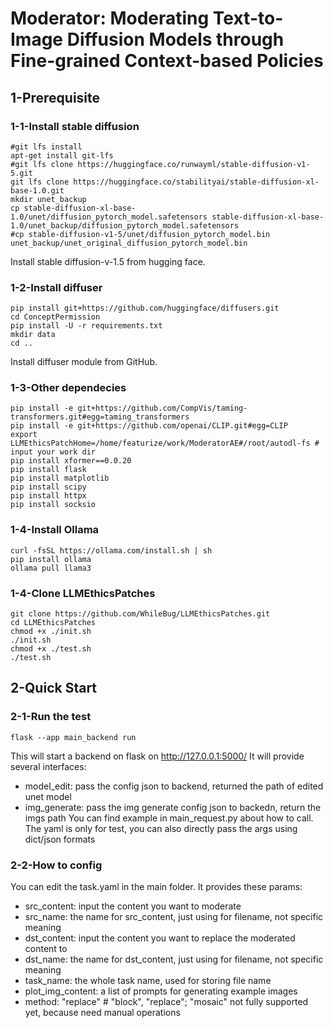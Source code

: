 # Moderator: Moderating Text-to-Image Diffusion Models through Fine-grained Context-based Policies

## 1-Prerequisite

### 1-1-Install stable diffusion

```
#git lfs install
apt-get install git-lfs
#git lfs clone https://huggingface.co/runwayml/stable-diffusion-v1-5.git
git lfs clone https://huggingface.co/stabilityai/stable-diffusion-xl-base-1.0.git
mkdir unet_backup
cp stable-diffusion-xl-base-1.0/unet/diffusion_pytorch_model.safetensors stable-diffusion-xl-base-1.0/unet_backup/diffusion_pytorch_model.safetensors
#cp stable-diffusion-v1-5/unet/diffusion_pytorch_model.bin unet_backup/unet_original_diffusion_pytorch_model.bin
```

Install stable diffusion-v-1.5 from hugging face.

### 1-2-Install diffuser

```
pip install git+https://github.com/huggingface/diffusers.git
cd ConceptPermission
pip install -U -r requirements.txt
mkdir data
cd ..
```

Install diffuser module from GitHub.

### 1-3-Other dependecies

```
pip install -e git+https://github.com/CompVis/taming-transformers.git#egg=taming_transformers
pip install -e git+https://github.com/openai/CLIP.git#egg=CLIP
export LLMEthicsPatchHome=/home/featurize/work/ModeratorAE#/root/autodl-fs # input your work dir
pip install xformer==0.0.20
pip install flask
pip install matplotlib
pip install scipy
pip install httpx
pip install socksio
```

### 1-4-Install Ollama
```
curl -fsSL https://ollama.com/install.sh | sh
pip install ollama
ollama pull llama3
```

### 1-4-Clone LLMEthicsPatches

```
git clone https://github.com/WhileBug/LLMEthicsPatches.git
cd LLMEthicsPatches
chmod +x ./init.sh
./init.sh
chmod +x ./test.sh
./test.sh
```

## 2-Quick Start

### 2-1-Run the test

```
flask --app main_backend run
```
This will start a backend on flask on http://127.0.0.1:5000/
It will provide several interfaces:
- model_edit: pass the config json to backend, returned the path of edited unet model
- img_generate: pass the img generate config json to backedn, return the imgs path
You can find example in main_request.py about how to call. The yaml is only for test, you can also directly pass the args using dict/json formats

### 2-2-How to config

You can edit the task.yaml in the main folder.
It provides these params:
- src_content: input the content you want to moderate
- src_name: the name for src_content, just using for filename, not specific meaning
- dst_content: input the content you want to replace the moderated content to
- dst_name: the name for dst_content, just using for filename, not specific meaning
- task_name: the whole task name, used for storing file name
- plot_img_content: a list of prompts for generating example images
- method: "replace" # "block", "replace"; "mosaic" not fully supported yet, because need manual operations